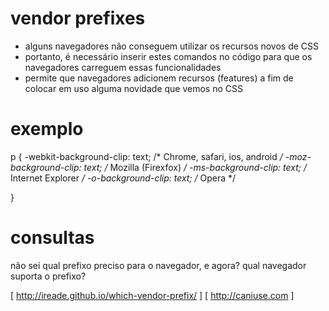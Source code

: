 

# vendor prefixes

* alguns navegadores não conseguem utilizar os recursos novos de CSS
* portanto, é necessário inserir estes comandos no código para que os navegadores carreguem essas funcionalidades
* permite que navegadores adicionem recursos (features) a fim de colocar em uso alguma novidade que vemos no CSS 

# exemplo

p {
    -webkit-background-clip: text; /* Chrome, safari, ios, android */
    -moz-background-clip: text; /* Mozilla (Firexfox) */
    -ms-background-clip: text; /* Internet Explorer */
    -o-background-clip: text; /* Opera */

}

# consultas

não sei qual prefixo preciso para o navegador, e agora?
qual navegador suporta o prefixo?

[ http://ireade.github.io/which-vendor-prefix/ ]
[ http://caniuse.com ]




